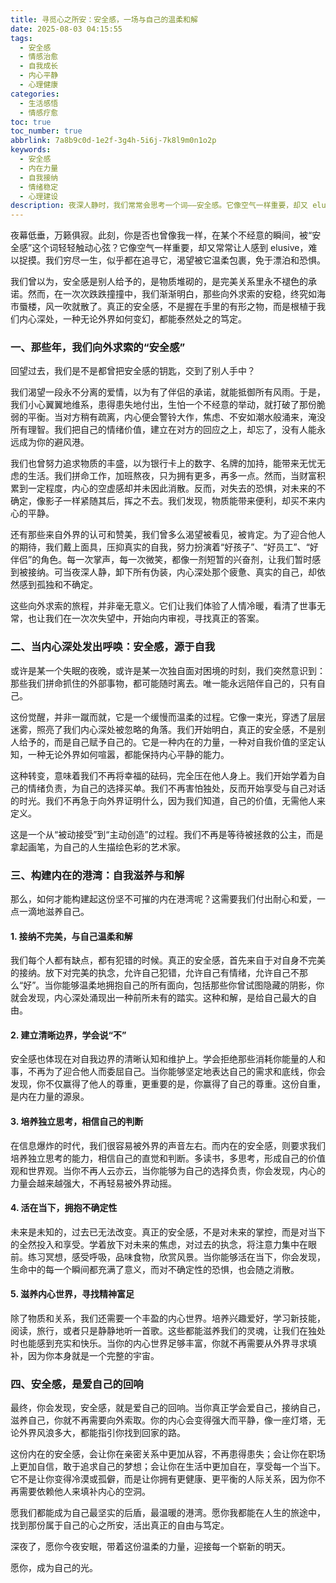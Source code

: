 ```yaml
---
title: 寻觅心之所安：安全感，一场与自己的温柔和解
date: 2025-08-03 04:15:55
tags:
  - 安全感
  - 情感治愈
  - 自我成长
  - 内心平静
  - 心理健康
categories:
  - 生活感悟
  - 情感疗愈
toc: true
toc_number: true
abbrlink: 7a8b9c0d-1e2f-3g4h-5i6j-7k8l9m0n1o2p
keywords:
  - 安全感
  - 内在力量
  - 自我接纳
  - 情绪稳定
  - 心理建设
description: 夜深人静时，我们常常会思考一个词——安全感。它像空气一样重要，却又 elusive 难以捉摸。我们曾向外求索，在关系、物质中寻找慰藉，却发现真正的安稳，源于内心深处。这篇文章，是一场关于如何与自己温柔和解，构建内在港湾的旅程，愿你从中找到属于自己的那份宁静与力量。
---
```


夜幕低垂，万籁俱寂。此刻，你是否也曾像我一样，在某个不经意的瞬间，被“安全感”这个词轻轻触动心弦？它像空气一样重要，却又常常让人感到 elusive，难以捉摸。我们穷尽一生，似乎都在追寻它，渴望被它温柔包裹，免于漂泊和恐惧。

我们曾以为，安全感是别人给予的，是物质堆砌的，是完美关系里永不褪色的承诺。然而，在一次次跌跌撞撞中，我们渐渐明白，那些向外求索的安稳，终究如海市蜃楼，风一吹就散了。真正的安全感，不是握在手里的有形之物，而是根植于我们内心深处，一种无论外界如何变幻，都能泰然处之的笃定。

### 一、那些年，我们向外求索的“安全感”

回望过去，我们是不是都曾把安全感的钥匙，交到了别人手中？

我们渴望一段永不分离的爱情，以为有了伴侣的承诺，就能抵御所有风雨。于是，我们小心翼翼地维系，患得患失地付出，生怕一个不经意的举动，就打破了那份脆弱的平衡。当对方稍有疏离，内心便会警铃大作，焦虑、不安如潮水般涌来，淹没所有理智。我们把自己的情绪价值，建立在对方的回应之上，却忘了，没有人能永远成为你的避风港。

我们也曾努力追求物质的丰盛，以为银行卡上的数字、名牌的加持，能带来无忧无虑的生活。我们拼命工作，加班熬夜，只为拥有更多，再多一点。然而，当财富积累到一定程度，内心的空虚感却并未因此消散。反而，对失去的恐惧，对未来的不确定，像影子一样紧随其后，挥之不去。我们发现，物质能带来便利，却买不来内心的平静。

还有那些来自外界的认可和赞美，我们曾多么渴望被看见，被肯定。为了迎合他人的期待，我们戴上面具，压抑真实的自我，努力扮演着“好孩子”、“好员工”、“好伴侣”的角色。每一次掌声，每一次微笑，都像一剂短暂的兴奋剂，让我们暂时感到被接纳。可当夜深人静，卸下所有伪装，内心深处那个疲惫、真实的自己，却依然感到孤独和不确定。

这些向外求索的旅程，并非毫无意义。它们让我们体验了人情冷暖，看清了世事无常，也让我们在一次次失望中，开始向内审视，寻找真正的答案。

### 二、当内心深处发出呼唤：安全感，源于自我

或许是某一个失眠的夜晚，或许是某一次独自面对困境的时刻，我们突然意识到：那些我们拼命抓住的外部事物，都可能随时离去。唯一能永远陪伴自己的，只有自己。

这份觉醒，并非一蹴而就，它是一个缓慢而温柔的过程。它像一束光，穿透了层层迷雾，照亮了我们内心深处被忽略的角落。我们开始明白，真正的安全感，不是别人给予的，而是自己赋予自己的。它是一种内在的力量，一种对自我价值的坚定认知，一种无论外界如何喧嚣，都能保持内心平静的能力。

这种转变，意味着我们不再将幸福的砝码，完全压在他人身上。我们开始学着为自己的情绪负责，为自己的选择买单。我们不再害怕独处，反而开始享受与自己对话的时光。我们不再急于向外界证明什么，因为我们知道，自己的价值，无需他人来定义。

这是一个从“被动接受”到“主动创造”的过程。我们不再是等待被拯救的公主，而是拿起画笔，为自己的人生描绘色彩的艺术家。

### 三、构建内在的港湾：自我滋养与和解

那么，如何才能构建起这份坚不可摧的内在港湾呢？这需要我们付出耐心和爱，一点一滴地滋养自己。

#### 1. 接纳不完美，与自己温柔和解

我们每个人都有缺点，都有犯错的时候。真正的安全感，首先来自于对自身不完美的接纳。放下对完美的执念，允许自己犯错，允许自己有情绪，允许自己不那么“好”。当你能够温柔地拥抱自己的所有面向，包括那些你曾试图隐藏的阴影，你就会发现，内心深处涌现出一种前所未有的踏实。这种和解，是给自己最大的自由。

#### 2. 建立清晰边界，学会说“不”

安全感也体现在对自我边界的清晰认知和维护上。学会拒绝那些消耗你能量的人和事，不再为了迎合他人而委屈自己。当你能够坚定地表达自己的需求和底线，你会发现，你不仅赢得了他人的尊重，更重要的是，你赢得了自己的尊重。这份自重，是内在力量的源泉。

#### 3. 培养独立思考，相信自己的判断

在信息爆炸的时代，我们很容易被外界的声音左右。而内在的安全感，则要求我们培养独立思考的能力，相信自己的直觉和判断。多读书，多思考，形成自己的价值观和世界观。当你不再人云亦云，当你能够为自己的选择负责，你会发现，内心的力量会越来越强大，不再轻易被外界动摇。

#### 4. 活在当下，拥抱不确定性

未来是未知的，过去已无法改变。真正的安全感，不是对未来的掌控，而是对当下的全然投入和享受。学着放下对未来的焦虑，对过去的执念，将注意力集中在眼前。练习冥想，感受呼吸，品味食物，欣赏风景。当你能够活在当下，你会发现，生命中的每一个瞬间都充满了意义，而对不确定性的恐惧，也会随之消散。

#### 5. 滋养内心世界，寻找精神富足

除了物质和关系，我们还需要一个丰盈的内心世界。培养兴趣爱好，学习新技能，阅读，旅行，或者只是静静地听一首歌。这些都能滋养我们的灵魂，让我们在独处时也能感到充实和快乐。当你的内心世界足够丰富，你就不再需要从外界寻求填补，因为你本身就是一个完整的宇宙。

### 四、安全感，是爱自己的回响

最终，你会发现，安全感，就是爱自己的回响。当你真正学会爱自己，接纳自己，滋养自己，你就不再需要向外索取。你的内心会变得强大而平静，像一座灯塔，无论外界风浪多大，都能指引你找到回家的路。

这份内在的安全感，会让你在亲密关系中更加从容，不再患得患失；会让你在职场上更加自信，敢于追求自己的梦想；会让你在生活中更加自在，享受每一个当下。它不是让你变得冷漠或孤僻，而是让你拥有更健康、更平衡的人际关系，因为你不再需要依赖他人来填补内心的空洞。

愿我们都能成为自己最坚实的后盾，最温暖的港湾。愿你我都能在人生的旅途中，找到那份属于自己的心之所安，活出真正的自由与笃定。

深夜了，愿你今夜安眠，带着这份温柔的力量，迎接每一个崭新的明天。

愿你，成为自己的光。